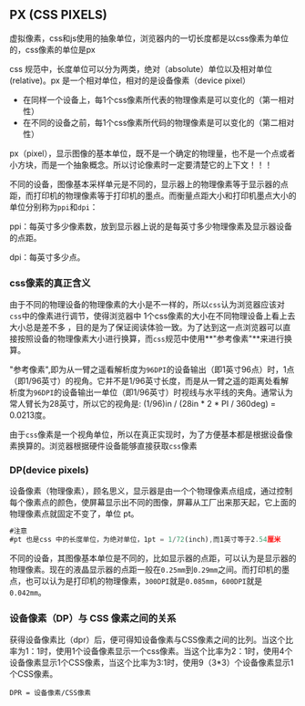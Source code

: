 ## PX (CSS PIXELS)

虚拟像素，css和js使用的抽象单位，浏览器内的一切长度都是以css像素为单位的，css像素的单位是px

css 规范中，长度单位可以分为两类，绝对（absolute）单位以及相对单位 (relative)。px 是一个相对单位，相对的是设备像素（device pixel）

- 在同样一个设备上，每1个css像素所代表的物理像素是可以变化的（第一相对性）
- 在不同的设备之前，每1个css像素所代码的物理像素是可以变化的（第二相对性）

px（pixel），显示图像的基本单位，既不是一个确定的物理量，也不是一个点或者小方块，而是一个抽象概念。所以讨论像素时一定要清楚它的上下文！！！  

不同的设备，图像基本采样单元是不同的，显示器上的物理像素等于显示器的点距，而打印机的物理像素等于打印机的墨点。而衡量点距大小和打印机墨点大小的单位分别称为`ppi`和`dpi`：

ppi：每英寸多少像素数，放到显示器上说的是每英寸多少物理像素及显示器设备的点距。

dpi：每英寸多少点。

### css像素的真正含义

由于不同的物理设备的物理像素的大小是不一样的，所以`css`认为浏览器应该对`css`中的像素进行调节，使得浏览器中 1个css像素的大小在不同物理设备上看上去大小总是差不多 ，目的是为了保证阅读体验一致。为了达到这一点浏览器可以直接按照设备的物理像素大小进行换算，而`css`规范中使用**"参考像素"**来进行换算。

"参考像素",即为从一臂之遥看解析度为`96DPI`的设备输出（即1英寸96点）时，1点（即1/96英寸）的视角。它并不是1/96英寸长度，而是从一臂之遥的距离处看解析度为`96DPI`的设备输出一单位（即1/96英寸）时视线与水平线的夹角。通常认为常人臂长为28英寸，所以它的视角是:
(1/96)in / (28in * 2 * PI / 360deg) = 0.0213度。

由于`css`像素是一个视角单位，所以在真正实现时，为了方便基本都是根据设备像素换算的。浏览器根据硬件设备能够直接获取`css`像素



### DP(device pixels)

设备像素（物理像素），顾名思义，显示器是由一个个物理像素点组成，通过控制每个像素点的颜色，使屏幕显示出不同的图像，屏幕从工厂出来那天起，它上面的物理像素点就固定不变了，单位 pt。

```javascript
#注意
#pt 也是css 中的长度单位，为绝对单位，1pt = 1/72(inch),而1英寸等于2.54厘米
```

不同的设备，其图像基本单位是不同的，比如显示器的点距，可以认为是显示器的物理像素。现在的液晶显示器的点距一般在`0.25mm`到`0.29mm`之间。而打印机的墨点，也可以认为是打印机的物理像素，`300DPI`就是`0.085mm`，`600DPI`就是`0.042mm`。



### 设备像素（DP）与 CSS 像素之间的关系

获得设备像素比（dpr）后，便可得知设备像素与CSS像素之间的比列。当这个比率为1：1时，使用1个设备像素显示一个css像素。当这个比率为2：1时，使用4个设备像素显示1个CSS像素，当这个比率为3:1时，使用9（3*3）个设备像素显示1个CSS像素。

```
DPR = 设备像素/CSS像素
```

